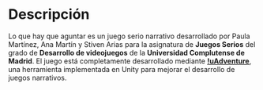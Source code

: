 # Descripción
Lo que hay que aguntar es un juego serio narrativo desarrollado por Paula Martínez, Ana Martín y Stiven Arias para la asignatura de **Juegos Serios** del grado de **Desarrollo de videojuegos** de la **Universidad Complutense de Madrid**.
El juego está completamente desarrollado mediante **[!uAdventure](https://github.com/e-ucm/uAdventure/releases)**, una herramienta implementada en Unity para mejorar el desarrollo de juegos narrativos. 